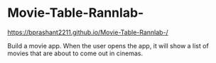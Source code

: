 # Movie-Table-Rannlab-

 https://bprashant2211.github.io/Movie-Table-Rannlab-/
 
Build a movie app. When the user opens the app, it will show a list of movies that are about to come out in cinemas.
